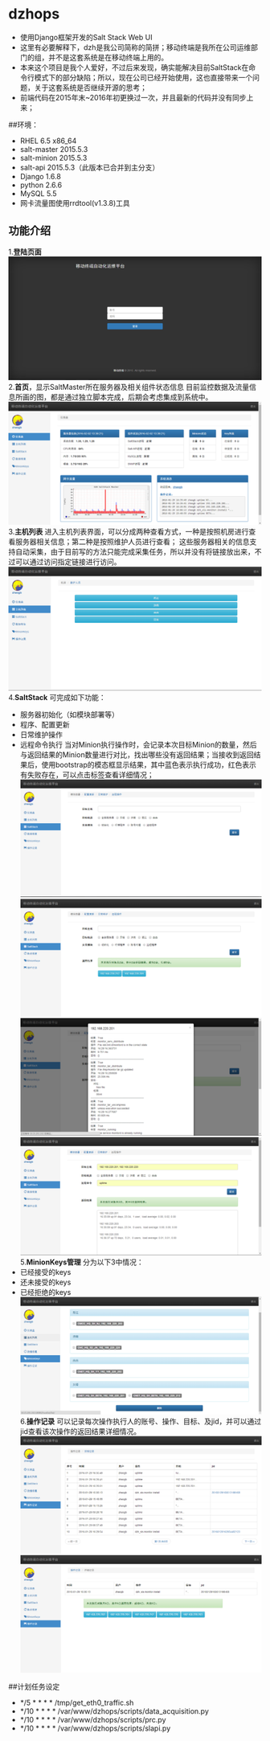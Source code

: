 # dzhops
+ 使用Django框架开发的Salt Stack Web UI
+ 这里有必要解释下，dzh是我公司简称的简拼；移动终端是我所在公司运维部门的组，并不是这套系统是在移动终端上用的。
+ 本来这个项目是我个人爱好，不过后来发现，确实能解决目前SaltStack在命令行模式下的部分缺陷；所以，现在公司已经开始使用，这也直接带来一个问题，关于这套系统是否继续开源的思考；
+ 前端代码在2015年末~2016年初更换过一次，并且最新的代码并没有同步上来；

##环境：
+ RHEL 6.5 x86_64
+ salt-master 2015.5.3
+ salt-minion 2015.5.3
+ salt-api 2015.5.3（此版本已合并到主分支）
+ Django 1.6.8
+ python 2.6.6
+ MySQL 5.5
+ 网卡流量图使用rrdtool(v1.3.8)工具

## 功能介绍
1.**登陆页面**
![登陆](https://github.com/Hasal/dzhops_picture/blob/master/dzhops_pic/0_login.png)
2.**首页**，显示SaltMaster所在服务器及相关组件状态信息
目前监控数据及流量信息所画的图，都是通过独立脚本完成，后期会考虑集成到系统中。
![仪表盘](https://github.com/Hasal/dzhops_picture/blob/master/dzhops_pic/1_dashbord.png)
3.**主机列表**
进入主机列表界面，可以分成两种查看方式，一种是按照机房进行查看服务器相关信息；第二种是按照维护人员进行查看；
这些服务器相关的信息支持自动采集，由于目前写的方法只能完成采集任务，所以并没有将链接放出来，不过可以通过访问指定链接进行访问。
![主机列表](https://github.com/Hasal/dzhops_picture/blob/master/dzhops_pic/2_hostlist.png)
4.**SaltStack**
可完成如下功能：
+ 服务器初始化（如模块部署等）
+ 程序、配置更新
+ 日常维护操作
+ 远程命令执行
当对Minion执行操作时，会记录本次目标Minion的数量，然后与返回结果的Minion数量进行对比，找出哪些没有返回结果；当接收到返回结果后，使用bootstrap的模态框显示结果，其中蓝色表示执行成功，红色表示有失败存在，可以点击标签查看详细情况；
![模块部署](https://github.com/Hasal/dzhops_picture/blob/master/dzhops_pic/3_salt_deploy_enter.png)
![模块部署-返回结果](https://github.com/Hasal/dzhops_picture/blob/master/dzhops_pic/4_salt_deploy.png)
![模块部署-返回结果-模态框展开](https://github.com/Hasal/dzhops_picture/blob/master/dzhops_pic/5_salt_deploy_show.png)
![远程命令执行](https://github.com/Hasal/dzhops_picture/blob/master/dzhops_pic/6_remote_exec.png)
5.**MinionKeys管理**
分为以下3中情况：
+ 已经接受的keys
+ 还未接受的keys
+ 已经拒绝的keys
![MinionKeys管理](https://github.com/Hasal/dzhops_picture/blob/master/dzhops_pic/7_salt_key_list.png)
6.**操作记录**
可以记录每次操作执行人的账号、操作、目标、及jid，并可以通过jid查看该次操作的返回结果详细情况。
![操作记录](https://github.com/Hasal/dzhops_picture/blob/master/dzhops_pic/8_record.png)
![操作记录-详细](https://github.com/Hasal/dzhops_picture/blob/master/dzhops_pic/9_record_detail.png)


##计划任务设定
+ */5 * * * * /tmp/get_eth0_traffic.sh
+ */10 * * * * /var/www/dzhops/scripts/data_acquisition.py
+ */10 * * * * /var/www/dzhops/scripts/prc.py
+ */10 * * * * /var/www/dzhops/scripts/slapi.py
